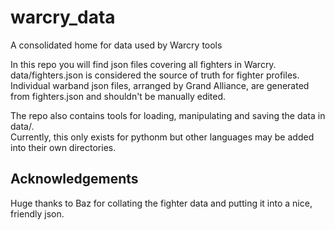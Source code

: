# warcry_data
A consolidated home for data used by Warcry tools

In this repo you will find json files covering all fighters in Warcry.
data/fighters.json is considered the source of truth for fighter profiles.  
Individual warband json files, arranged by Grand Alliance, are generated from fighters.json and shouldn't be manually edited.  

The repo also contains tools for loading, manipulating and saving the data in data/.  
Currently, this only exists for pythonm but other languages may be added into their own directories.

## Acknowledgements
Huge thanks to Baz for collating the fighter data and putting it into a nice, friendly json.
